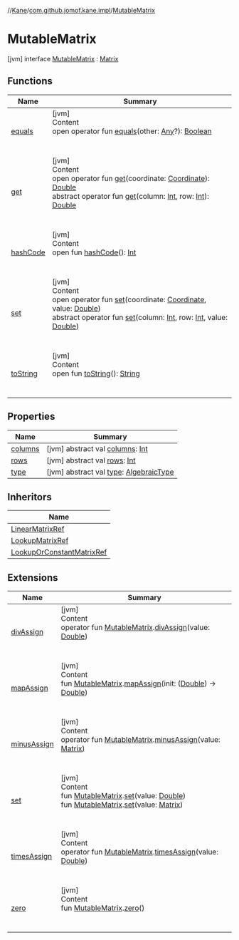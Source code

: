 //[Kane](../../index.md)/[com.github.jomof.kane.impl](../index.md)/[MutableMatrix](index.md)



# MutableMatrix  
 [jvm] interface [MutableMatrix](index.md) : [Matrix](../-matrix/index.md)   


## Functions  
  
|  Name|  Summary| 
|---|---|
| <a name="kotlin/Any/equals/#kotlin.Any?/PointingToDeclaration/"></a>[equals](../../com.github.jomof.kane.impl.visitor/-difference-visitor/index.md#%5Bkotlin%2FAny%2Fequals%2F%23kotlin.Any%3F%2FPointingToDeclaration%2F%5D%2FFunctions%2F-1790361778)| <a name="kotlin/Any/equals/#kotlin.Any?/PointingToDeclaration/"></a>[jvm]  <br>Content  <br>open operator fun [equals](../../com.github.jomof.kane.impl.visitor/-difference-visitor/index.md#%5Bkotlin%2FAny%2Fequals%2F%23kotlin.Any%3F%2FPointingToDeclaration%2F%5D%2FFunctions%2F-1790361778)(other: [Any](https://kotlinlang.org/api/latest/jvm/stdlib/kotlin/-any/index.html)?): [Boolean](https://kotlinlang.org/api/latest/jvm/stdlib/kotlin/-boolean/index.html)  <br><br><br>
| <a name="com.github.jomof.kane.impl/Matrix/get/#com.github.jomof.kane.impl.Coordinate/PointingToDeclaration/"></a>[get](../-matrix/get.md)| <a name="com.github.jomof.kane.impl/Matrix/get/#com.github.jomof.kane.impl.Coordinate/PointingToDeclaration/"></a>[jvm]  <br>Content  <br>open operator fun [get](../-matrix/get.md)(coordinate: [Coordinate](../-coordinate/index.md)): [Double](https://kotlinlang.org/api/latest/jvm/stdlib/kotlin/-double/index.html)  <br>abstract operator fun [get](../-matrix/get.md)(column: [Int](https://kotlinlang.org/api/latest/jvm/stdlib/kotlin/-int/index.html), row: [Int](https://kotlinlang.org/api/latest/jvm/stdlib/kotlin/-int/index.html)): [Double](https://kotlinlang.org/api/latest/jvm/stdlib/kotlin/-double/index.html)  <br><br><br>
| <a name="kotlin/Any/hashCode/#/PointingToDeclaration/"></a>[hashCode](../../com.github.jomof.kane.impl.visitor/-difference-visitor/index.md#%5Bkotlin%2FAny%2FhashCode%2F%23%2FPointingToDeclaration%2F%5D%2FFunctions%2F-1790361778)| <a name="kotlin/Any/hashCode/#/PointingToDeclaration/"></a>[jvm]  <br>Content  <br>open fun [hashCode](../../com.github.jomof.kane.impl.visitor/-difference-visitor/index.md#%5Bkotlin%2FAny%2FhashCode%2F%23%2FPointingToDeclaration%2F%5D%2FFunctions%2F-1790361778)(): [Int](https://kotlinlang.org/api/latest/jvm/stdlib/kotlin/-int/index.html)  <br><br><br>
| <a name="com.github.jomof.kane.impl/MutableMatrix/set/#com.github.jomof.kane.impl.Coordinate#kotlin.Double/PointingToDeclaration/"></a>[set](set.md)| <a name="com.github.jomof.kane.impl/MutableMatrix/set/#com.github.jomof.kane.impl.Coordinate#kotlin.Double/PointingToDeclaration/"></a>[jvm]  <br>Content  <br>open operator fun [set](set.md)(coordinate: [Coordinate](../-coordinate/index.md), value: [Double](https://kotlinlang.org/api/latest/jvm/stdlib/kotlin/-double/index.html))  <br>abstract operator fun [set](set.md)(column: [Int](https://kotlinlang.org/api/latest/jvm/stdlib/kotlin/-int/index.html), row: [Int](https://kotlinlang.org/api/latest/jvm/stdlib/kotlin/-int/index.html), value: [Double](https://kotlinlang.org/api/latest/jvm/stdlib/kotlin/-double/index.html))  <br><br><br>
| <a name="kotlin/Any/toString/#/PointingToDeclaration/"></a>[toString](../../com.github.jomof.kane.impl.visitor/-difference-visitor/index.md#%5Bkotlin%2FAny%2FtoString%2F%23%2FPointingToDeclaration%2F%5D%2FFunctions%2F-1790361778)| <a name="kotlin/Any/toString/#/PointingToDeclaration/"></a>[jvm]  <br>Content  <br>open fun [toString](../../com.github.jomof.kane.impl.visitor/-difference-visitor/index.md#%5Bkotlin%2FAny%2FtoString%2F%23%2FPointingToDeclaration%2F%5D%2FFunctions%2F-1790361778)(): [String](https://kotlinlang.org/api/latest/jvm/stdlib/kotlin/-string/index.html)  <br><br><br>


## Properties  
  
|  Name|  Summary| 
|---|---|
| <a name="com.github.jomof.kane.impl/MutableMatrix/columns/#/PointingToDeclaration/"></a>[columns](index.md#%5Bcom.github.jomof.kane.impl%2FMutableMatrix%2Fcolumns%2F%23%2FPointingToDeclaration%2F%5D%2FProperties%2F-1790361778)| <a name="com.github.jomof.kane.impl/MutableMatrix/columns/#/PointingToDeclaration/"></a> [jvm] abstract val [columns](index.md#%5Bcom.github.jomof.kane.impl%2FMutableMatrix%2Fcolumns%2F%23%2FPointingToDeclaration%2F%5D%2FProperties%2F-1790361778): [Int](https://kotlinlang.org/api/latest/jvm/stdlib/kotlin/-int/index.html)   <br>
| <a name="com.github.jomof.kane.impl/MutableMatrix/rows/#/PointingToDeclaration/"></a>[rows](index.md#%5Bcom.github.jomof.kane.impl%2FMutableMatrix%2Frows%2F%23%2FPointingToDeclaration%2F%5D%2FProperties%2F-1790361778)| <a name="com.github.jomof.kane.impl/MutableMatrix/rows/#/PointingToDeclaration/"></a> [jvm] abstract val [rows](index.md#%5Bcom.github.jomof.kane.impl%2FMutableMatrix%2Frows%2F%23%2FPointingToDeclaration%2F%5D%2FProperties%2F-1790361778): [Int](https://kotlinlang.org/api/latest/jvm/stdlib/kotlin/-int/index.html)   <br>
| <a name="com.github.jomof.kane.impl/MutableMatrix/type/#/PointingToDeclaration/"></a>[type](index.md#%5Bcom.github.jomof.kane.impl%2FMutableMatrix%2Ftype%2F%23%2FPointingToDeclaration%2F%5D%2FProperties%2F-1790361778)| <a name="com.github.jomof.kane.impl/MutableMatrix/type/#/PointingToDeclaration/"></a> [jvm] abstract val [type](index.md#%5Bcom.github.jomof.kane.impl%2FMutableMatrix%2Ftype%2F%23%2FPointingToDeclaration%2F%5D%2FProperties%2F-1790361778): [AlgebraicType](../../com.github.jomof.kane.impl.types/-algebraic-type/index.md)   <br>


## Inheritors  
  
|  Name| 
|---|
| <a name="com.github.jomof.kane.impl/LinearMatrixRef///PointingToDeclaration/"></a>[LinearMatrixRef](../-linear-matrix-ref/index.md)
| <a name="com.github.jomof.kane.impl/LookupMatrixRef///PointingToDeclaration/"></a>[LookupMatrixRef](../-lookup-matrix-ref/index.md)
| <a name="com.github.jomof.kane.impl/LookupOrConstantMatrixRef///PointingToDeclaration/"></a>[LookupOrConstantMatrixRef](../-lookup-or-constant-matrix-ref/index.md)


## Extensions  
  
|  Name|  Summary| 
|---|---|
| <a name="com.github.jomof.kane.impl//divAssign/com.github.jomof.kane.impl.MutableMatrix#kotlin.Double/PointingToDeclaration/"></a>[divAssign](../div-assign.md)| <a name="com.github.jomof.kane.impl//divAssign/com.github.jomof.kane.impl.MutableMatrix#kotlin.Double/PointingToDeclaration/"></a>[jvm]  <br>Content  <br>operator fun [MutableMatrix](index.md).[divAssign](../div-assign.md)(value: [Double](https://kotlinlang.org/api/latest/jvm/stdlib/kotlin/-double/index.html))  <br><br><br>
| <a name="com.github.jomof.kane.impl//mapAssign/com.github.jomof.kane.impl.MutableMatrix#kotlin.Function1[kotlin.Double,kotlin.Double]/PointingToDeclaration/"></a>[mapAssign](../map-assign.md)| <a name="com.github.jomof.kane.impl//mapAssign/com.github.jomof.kane.impl.MutableMatrix#kotlin.Function1[kotlin.Double,kotlin.Double]/PointingToDeclaration/"></a>[jvm]  <br>Content  <br>fun [MutableMatrix](index.md).[mapAssign](../map-assign.md)(init: ([Double](https://kotlinlang.org/api/latest/jvm/stdlib/kotlin/-double/index.html)) -> [Double](https://kotlinlang.org/api/latest/jvm/stdlib/kotlin/-double/index.html))  <br><br><br>
| <a name="com.github.jomof.kane.impl//minusAssign/com.github.jomof.kane.impl.MutableMatrix#com.github.jomof.kane.impl.Matrix/PointingToDeclaration/"></a>[minusAssign](../minus-assign.md)| <a name="com.github.jomof.kane.impl//minusAssign/com.github.jomof.kane.impl.MutableMatrix#com.github.jomof.kane.impl.Matrix/PointingToDeclaration/"></a>[jvm]  <br>Content  <br>operator fun [MutableMatrix](index.md).[minusAssign](../minus-assign.md)(value: [Matrix](../-matrix/index.md))  <br><br><br>
| <a name="com.github.jomof.kane.impl//set/com.github.jomof.kane.impl.MutableMatrix#kotlin.Double/PointingToDeclaration/"></a>[set](../set.md)| <a name="com.github.jomof.kane.impl//set/com.github.jomof.kane.impl.MutableMatrix#kotlin.Double/PointingToDeclaration/"></a>[jvm]  <br>Content  <br>fun [MutableMatrix](index.md).[set](../set.md)(value: [Double](https://kotlinlang.org/api/latest/jvm/stdlib/kotlin/-double/index.html))  <br>fun [MutableMatrix](index.md).[set](../set.md)(value: [Matrix](../-matrix/index.md))  <br><br><br>
| <a name="com.github.jomof.kane.impl//timesAssign/com.github.jomof.kane.impl.MutableMatrix#kotlin.Double/PointingToDeclaration/"></a>[timesAssign](../times-assign.md)| <a name="com.github.jomof.kane.impl//timesAssign/com.github.jomof.kane.impl.MutableMatrix#kotlin.Double/PointingToDeclaration/"></a>[jvm]  <br>Content  <br>operator fun [MutableMatrix](index.md).[timesAssign](../times-assign.md)(value: [Double](https://kotlinlang.org/api/latest/jvm/stdlib/kotlin/-double/index.html))  <br><br><br>
| <a name="com.github.jomof.kane.impl//zero/com.github.jomof.kane.impl.MutableMatrix#/PointingToDeclaration/"></a>[zero](../zero.md)| <a name="com.github.jomof.kane.impl//zero/com.github.jomof.kane.impl.MutableMatrix#/PointingToDeclaration/"></a>[jvm]  <br>Content  <br>fun [MutableMatrix](index.md).[zero](../zero.md)()  <br><br><br>

